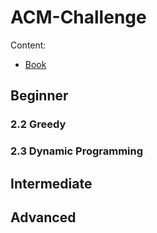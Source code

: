 # ACM-Challenge

Content:

- [Book](https://book.douban.com/subject/24749842/)

## Beginner
### 2.2 Greedy
### 2.3 Dynamic Programming
## Intermediate
## Advanced

